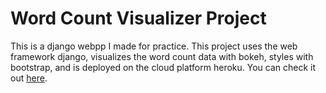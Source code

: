 # Word Count Visualizer Project
This is a django webpp I made for practice. This project uses the web framework django, visualizes the word count data with bokeh, styles with bootstrap, and is deployed on the cloud platform heroku. You can check it out [here](https://django-wordcount-project.herokuapp.com/). 
